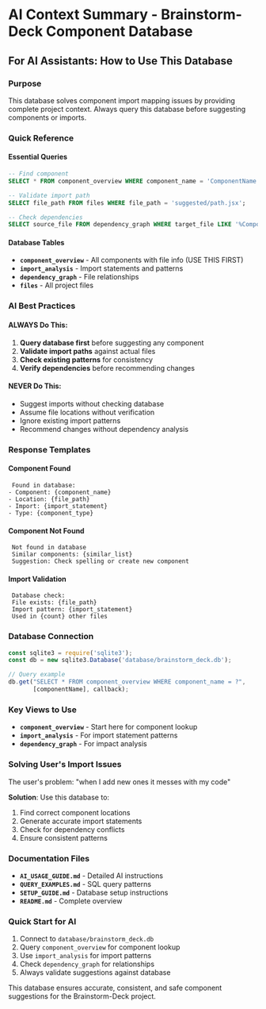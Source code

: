 ﻿#  AI Context Summary - Brainstorm-Deck Component Database

## For AI Assistants: How to Use This Database

###  Purpose
This database solves component import mapping issues by providing complete project context. Always query this database before suggesting components or imports.

###  Quick Reference

#### Essential Queries
```sql
-- Find component
SELECT * FROM component_overview WHERE component_name = 'ComponentName';

-- Validate import path  
SELECT file_path FROM files WHERE file_path = 'suggested/path.jsx';

-- Check dependencies
SELECT source_file FROM dependency_graph WHERE target_file LIKE '%ComponentName%';
```

#### Database Tables
- **`component_overview`** - All components with file info (USE THIS FIRST)
- **`import_analysis`** - Import statements and patterns
- **`dependency_graph`** - File relationships
- **`files`** - All project files

###  AI Best Practices

#### ALWAYS Do This:
1. **Query database first** before suggesting any component
2. **Validate import paths** against actual files
3. **Check existing patterns** for consistency
4. **Verify dependencies** before recommending changes

#### NEVER Do This:
- Suggest imports without checking database
- Assume file locations without verification
- Ignore existing import patterns
- Recommend changes without dependency analysis

###  Response Templates

#### Component Found
```
 Found in database:
- Component: {component_name}
- Location: {file_path}  
- Import: {import_statement}
- Type: {component_type}
```

#### Component Not Found
```
 Not found in database
 Similar components: {similar_list}
 Suggestion: Check spelling or create new component
```

#### Import Validation
```
 Database check:
 File exists: {file_path}
 Import pattern: {import_statement}
 Used in {count} other files
```

###  Database Connection
```javascript
const sqlite3 = require('sqlite3');
const db = new sqlite3.Database('database/brainstorm_deck.db');

// Query example
db.get("SELECT * FROM component_overview WHERE component_name = ?", 
       [componentName], callback);
```

###  Key Views to Use
- **`component_overview`** - Start here for component lookup
- **`import_analysis`** - For import statement patterns  
- **`dependency_graph`** - For impact analysis

###  Solving User's Import Issues

The user's problem: "when I add new ones it messes with my code"

**Solution**: Use this database to:
1. Find correct component locations
2. Generate accurate import statements
3. Check for dependency conflicts
4. Ensure consistent patterns

###  Documentation Files
- **`AI_USAGE_GUIDE.md`** - Detailed AI instructions
- **`QUERY_EXAMPLES.md`** - SQL query patterns
- **`SETUP_GUIDE.md`** - Database setup instructions
- **`README.md`** - Complete overview

###  Quick Start for AI
1. Connect to `database/brainstorm_deck.db`
2. Query `component_overview` for component lookup
3. Use `import_analysis` for import patterns
4. Check `dependency_graph` for relationships
5. Always validate suggestions against database

This database ensures accurate, consistent, and safe component suggestions for the Brainstorm-Deck project.

